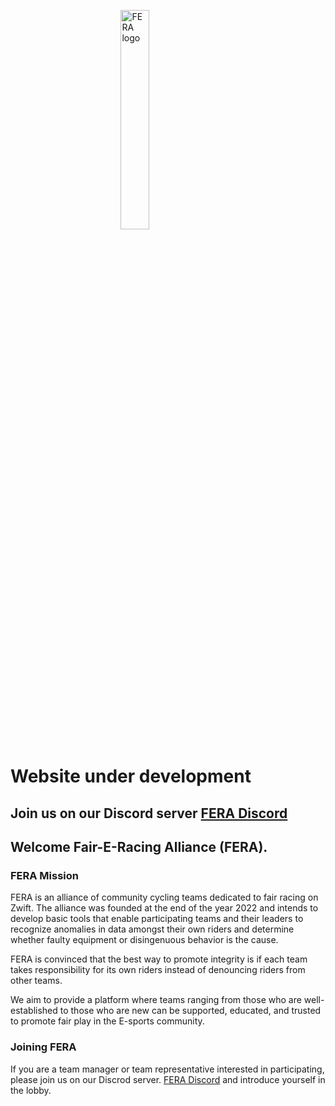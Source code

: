 <img 
    style="display: block;
           margin-left: auto;
           margin-right: auto;
           width: 30%;"
    src="https://fair-e-racing-alliance.github.io/images/FERA_640x320.png" 
    alt="FERA logo">

# Website under development
## Join us on our Discord server [FERA Discord](https://discord.gg/WW7hpp7TQh)

## Welcome Fair-E-Racing Alliance (FERA).
### FERA Mission
FERA is an alliance of community cycling teams dedicated to fair racing on Zwift. The alliance was founded at the end of the year 2022 and intends to develop basic tools that enable participating teams and their leaders to recognize anomalies in data amongst their own riders and determine whether faulty equipment or disingenuous behavior is the cause. 

FERA is convinced that the best way to promote integrity is if each team takes responsibility for its own riders instead of denouncing riders from other teams. 

We aim to provide a platform where teams ranging from those who are well-established to those who are new can be supported, educated, and trusted to promote fair play in the E-sports community.

### Joining FERA
If you are a team manager or team representative interested in participating, please join us on our Discrod server.
[FERA Discord](https://discord.gg/WW7hpp7TQh) and introduce yourself in the lobby.
